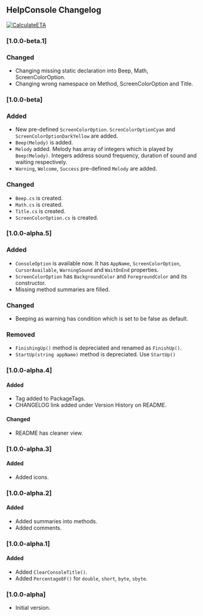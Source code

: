 ## HelpConsole Changelog
[![CalculateETA](https://img.shields.io/nuget/v/HelpConsole.svg)](https://www.nuget.org/packages/HelpConsole/)

<!--
### [Unreleased]

#### Added

#### Changed

#### Removed
-->

### [1.0.0-beta.1]

### Changed
* Changing missing static declaration into Beep, Math, ScreenColorOption.
* Changing wrong namespace on Method, ScreenColorOption and Title.

### [1.0.0-beta]

### Added
* New pre-defined `ScreenColorOption`. `ScrenColorOptionCyan` and `ScreenColorOptionDarkYellow` are added.
* `Beep(Melody)` is added.
* `Melody` added. Melody has array of integers which is played by `Beep(Melody)`. Integers address sound frequency, duration of sound and waiting respectively.
* `Warning`, `Welcome`, `Success` pre-defined `Melody` are added.

### Changed
* `Beep.cs` is created.
* `Math.cs` is created.
* `Title.cs` is created.
* `ScreenColorOption.cs` is created.

### [1.0.0-alpha.5]

### Added
* `ConsoleOption` is available now. It has `AppName`, `ScreenColorOption`, `CursorAvailable`, `WarningSound` and `WaitOnEnd` properties.
* `ScreenColorOption` has `BackgroundColor` and `ForegroundColor` and its constructor.
* Missing method summaries are filled.

### Changed
* Beeping as warning has condition which is set to be false as default.

### Removed
* `FinishingUp()` method is depreciated and renamed as `FinishUp()`.
* `StartUp(string appName)` method is depreciated. Use `StartUp()`

### [1.0.0-alpha.4]

#### Added
* Tag added to PackageTags.
* CHANGELOG link added under Version History on README.

#### Changed
* README has cleaner view.

### [1.0.0-alpha.3]

#### Added
* Added icons.

### [1.0.0-alpha.2]

#### Added
* Added summaries into methods.
* Added comments.

### [1.0.0-alpha.1]

#### Added
* Added `ClearConsoleTitle()`.
* Added `Percentage8F()` for `double`, `short`, `byte`, `sbyte`.

### [1.0.0-alpha]
* Initial version.
